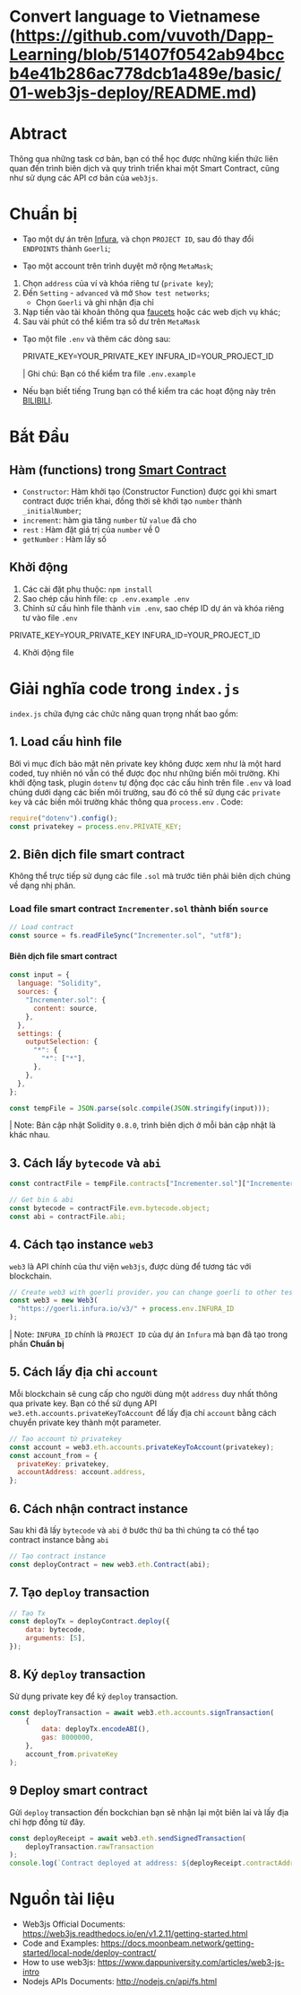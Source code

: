 # Convert language to Vietnamese (https://github.com/vuvoth/Dapp-Learning/blob/51407f0542ab94bccb4e41b286ac778dcb1a489e/basic/01-web3js-deploy/README.md)
# Abtract
Thông qua những task cơ bản, bạn có thể học được những kiến thức liên quan đến trình biên dịch và quy trình triển khai một Smart Contract, cũng như sử dụng các API cơ bản của `web3js`.
# Chuẩn bị
- Tạo một dự án trên  [Infura](https://infura.io), và chọn `PROJECT ID`, sau đó thay đổi `ENDPOINTS` thành `Goerli`;

- Tạo một account trên trình duyệt mở rộng `MetaMask`;
 1. Chọn `address` của ví và khóa riêng tư (`private key`);
 2. Đến `Setting` - `advanced` và mở `Show test networks`;
     - Chọn `Goerli` và ghi nhận địa chỉ
 3. Nạp tiền vào tài khoản thông qua  [faucets](https://faucets.chain.link) hoặc các web dịch vụ khác;
 4. Sau vài phút có thể kiểm tra số dư trên `MetaMask`

- Tạo một file `.env` và thêm các dòng sau:
  
    PRIVATE_KEY=YOUR_PRIVATE_KEY
    INFURA_ID=YOUR_PROJECT_ID
   
    
  | Ghi chú: Bạn có thể kiểm tra file `.env.example`
 
 - Nếu bạn biết tiếng Trung bạn có thể kiểm tra các hoạt động này trên [BILIBILI](https://www.bilibili.com/video/BV1Y44y1r7E6/).
 
 # Bắt Đầu
 
 ## Hàm (functions) trong [Smart Contract](Incrementer.sol)
 - `Constructor`: Hàm khởi tạo (Constructor Function) được gọi khi smart contract được triển khai, đồng thời sẽ khởi tạo `number` thành `_initialNumber`;
 - `increment`: hàm gia tăng `number` từ `value` đã cho
 - `rest` : Hàm đặt giá trị của `number` về 0 
 - `getNumber` : Hàm lấy số
 
 ## Khởi động
 
 1. Các cài đặt phụ thuộc: `npm install`
 2. Sao chép cấu hình file: `cp .env.example .env`
 3. Chỉnh sử cấu hình file thành `vim .env`, sao chép ID dự án và khóa riêng tư vào file `.env`
 
  PRIVATE_KEY=YOUR_PRIVATE_KEY
  INFURA_ID=YOUR_PROJECT_ID
    
 4. Khởi động file 
 
 # Giải nghĩa code trong `index.js`
 `index.js` chứa đựng các chức năng quan trọng nhất bao gồm:
 ## 1. Load cấu hình file
Bởi vì mục đích bảo mật nên private key không được xem như là một hard coded, tuy nhiên nó vẫn có thể được đọc như những biến môi trường. 
Khi khởi động task, plugin `dotenv` tự động đọc các cấu hình trên file `.env` và load chúng dưới dạng các biến môi trường, sau đó có thể sử dụng các `private key` và các biến môi trường khác thông qua `process.env` .
Code: 
```js
require("dotenv").config();
const privatekey = process.env.PRIVATE_KEY;
```

## 2. Biên dịch file smart contract 
Không thể trực tiếp sử dụng các file `.sol` mà trước tiên phải biên dịch chúng về dạng nhị phân.
### Load file smart contract `Incrementer.sol` thành biến `source`
```js
// Load contract
const source = fs.readFileSync("Incrementer.sol", "utf8");
```
#### Biên dịch file smart contract

```js
const input = {
  language: "Solidity",
  sources: {
    "Incrementer.sol": {
      content: source,
    },
  },
  settings: {
    outputSelection: {
      "*": {
        "*": ["*"],
      },
    },
  },
};

const tempFile = JSON.parse(solc.compile(JSON.stringify(input)));
```
| Note: Bản cập nhật Solidity `0.8.0`, trình biên dịch ở mỗi bản cập nhật là khác nhau.

## 3. Cách lấy `bytecode` và `abi`
```js
const contractFile = tempFile.contracts["Incrementer.sol"]["Incrementer"];

// Get bin & abi
const bytecode = contractFile.evm.bytecode.object;
const abi = contractFile.abi;
```  

## 4. Cách tạo instance `web3`
`web3` là API chính của thư viện `web3js`, được dùng để tương tác với blockchain.
```js
// Create web3 with goerli provider，you can change goerli to other testnet
const web3 = new Web3(
  "https://goerli.infura.io/v3/" + process.env.INFURA_ID
);
```
| Note: `INFURA_ID` chính là `PROJECT ID` của dự án `Infura` mà bạn đã tạo trong phần **Chuẩn bị**

## 5. Cách lấy địa chỉ `account`
Mỗi blockchain sẽ cung cấp cho người dùng một `address` duy nhất thông qua private key. Bạn có thể sử dụng API `we3.eth.accounts.privateKeyToAccount` để lấy địa chỉ `account` bằng cách chuyển private key thành một parameter.
```js
// Tạo account từ privatekey
const account = web3.eth.accounts.privateKeyToAccount(privatekey);
const account_from = {
  privateKey: privatekey,
  accountAddress: account.address,
};
```

## 6. Cách nhận contract instance
Sau khi đã lấy `bytecode` và `abi` ở bước thứ ba thì chúng ta có thể tạo contract instance bằng `abi`

```js
// Tạo contract instance
const deployContract = new web3.eth.Contract(abi);
```

## 7. Tạo `deploy` transaction
```js
// Tạo Tx
const deployTx = deployContract.deploy({
    data: bytecode,
    arguments: [5],
});

```
## 8. Ký `deploy` transaction
Sử dụng private key để ký `deploy` transaction. 
```js
const deployTransaction = await web3.eth.accounts.signTransaction(
    {
        data: deployTx.encodeABI(),
        gas: 8000000,
    },
    account_from.privateKey
);
```

## 9 Deploy smart contract
Gửi `deploy` transaction đến bockchian bạn sẽ nhận lại một biên lai và lấy địa chỉ hợp đồng từ đây. 
```js
const deployReceipt = await web3.eth.sendSignedTransaction(
    deployTransaction.rawTransaction
);
console.log(`Contract deployed at address: ${deployReceipt.contractAddress}`);
```

# Nguồn tài liệu
- Web3js Official Documents: https://web3js.readthedocs.io/en/v1.2.11/getting-started.html
- Code and Examples: https://docs.moonbeam.network/getting-started/local-node/deploy-contract/ 
- How to use web3js: https://www.dappuniversity.com/articles/web3-js-intro
- Nodejs APIs Documents: http://nodejs.cn/api/fs.html








 
 
 
 
